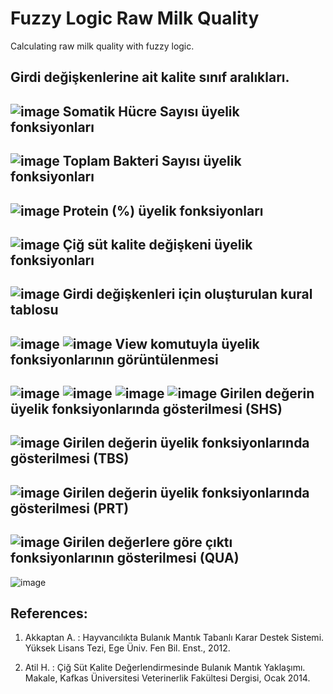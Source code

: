 # Fuzzy Logic Raw Milk Quality
Calculating raw milk quality with fuzzy logic.

Girdi değişkenlerine ait kalite sınıf aralıkları.
------------------
![image](https://user-images.githubusercontent.com/68162930/109752824-294ac480-7bf2-11eb-9638-d1bf7e3a8d4f.png)
Somatik Hücre Sayısı üyelik fonksiyonları
------------------
![image](https://user-images.githubusercontent.com/68162930/109752830-2c45b500-7bf2-11eb-8661-7eaf8a6a9176.png)
Toplam Bakteri Sayısı üyelik fonksiyonları
----------
![image](https://user-images.githubusercontent.com/68162930/109752832-2d76e200-7bf2-11eb-90a1-c902ecb1b40d.png)
Protein (%) üyelik fonksiyonları
------------
![image](https://user-images.githubusercontent.com/68162930/109752837-2f40a580-7bf2-11eb-9b63-853cb523cc59.png)
Çiğ süt kalite değişkeni üyelik fonksiyonları
-------------
![image](https://user-images.githubusercontent.com/68162930/109752843-310a6900-7bf2-11eb-99c7-625258f81594.png)
Girdi değişkenleri için oluşturulan kural tablosu
----------------------
![image](https://user-images.githubusercontent.com/68162930/109752847-336cc300-7bf2-11eb-931a-d110ffc408c3.png)
![image](https://user-images.githubusercontent.com/68162930/109752853-35368680-7bf2-11eb-93ae-db528ab5b210.png)
View komutuyla üyelik fonksiyonlarının görüntülenmesi
--------------------
![image](https://user-images.githubusercontent.com/68162930/109752860-3c5d9480-7bf2-11eb-920a-d2ae6d1816c7.png)
![image](https://user-images.githubusercontent.com/68162930/109752863-3e275800-7bf2-11eb-80aa-4612b658a014.png)
![image](https://user-images.githubusercontent.com/68162930/109752866-3f588500-7bf2-11eb-84a0-b2673f989b09.png)
![image](https://user-images.githubusercontent.com/68162930/109752874-41224880-7bf2-11eb-8a68-a0610a9c496a.png)
Girilen değerin üyelik fonksiyonlarında gösterilmesi (SHS)
---------------------
![image](https://user-images.githubusercontent.com/68162930/109752883-441d3900-7bf2-11eb-93de-01813ca7b45a.png)
Girilen değerin üyelik fonksiyonlarında gösterilmesi (TBS)
-----------------------------
![image](https://user-images.githubusercontent.com/68162930/109752886-454e6600-7bf2-11eb-93ab-c4ad646f1d75.png)
Girilen değerin üyelik fonksiyonlarında gösterilmesi (PRT)
-----------------------
![image](https://user-images.githubusercontent.com/68162930/109752891-48e1ed00-7bf2-11eb-98de-7a8fa08d2cc4.png)
Girilen değerlere göre çıktı fonksiyonlarının gösterilmesi (QUA)
-----------------------------
![image](https://user-images.githubusercontent.com/68162930/109752895-4aabb080-7bf2-11eb-87ec-1df19d641a68.png)


References:
---------------
1.	Akkaptan A. : Hayvancılıkta Bulanık Mantık Tabanlı Karar Destek
            Sistemi. Yüksek Lisans Tezi, Ege Üniv. Fen Bil. Enst., 2012.

2.	Atil H. : Çiğ Süt Kalite Değerlendirmesinde Bulanık Mantık Yaklaşımı. Makale, Kafkas Üniversitesi Veterinerlik Fakültesi Dergisi, Ocak 2014.

